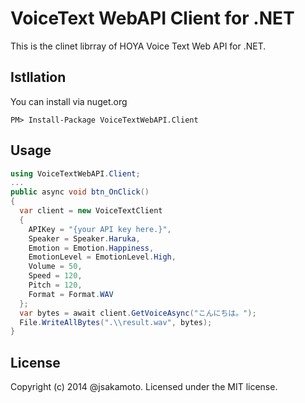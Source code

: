 ﻿VoiceText WebAPI Client for .NET
================================

This is the clinet librray of HOYA Voice Text Web API for .NET.

Istllation
----------

You can install via nuget.org

    PM> Install-Package VoiceTextWebAPI.Client

Usage
-----

```csharp
using VoiceTextWebAPI.Client;
...
public async void btn_OnClick()
{
  var client = new VoiceTextClient
  {
    APIKey = "{your API key here.}",
    Speaker = Speaker.Haruka,
    Emotion = Emotion.Happiness,
    EmotionLevel = EmotionLevel.High,
    Volume = 50,
    Speed = 120,
    Pitch = 120,
    Format = Format.WAV
  };
  var bytes = await client.GetVoiceAsync("こんにちは。");
  File.WriteAllBytes(".\\result.wav", bytes);
}
```

License
-------
Copyright (c) 2014 @jsakamoto. Licensed under the MIT license.
